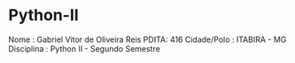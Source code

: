 # Python-II
Nome : Gabriel Vitor de Oliveira Reis PDITA: 416 Cidade/Polo : ITABIRA - MG Disciplina : Python II - Segundo Semestre
